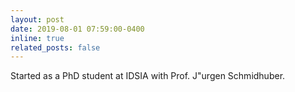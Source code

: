 ```yaml
---
layout: post
date: 2019-08-01 07:59:00-0400
inline: true
related_posts: false
---
```


Started as a PhD student at IDSIA with Prof. J\"urgen Schmidhuber.
